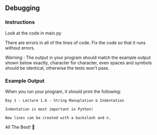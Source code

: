 ## Debugging

### Instructions

Look at the code in main.py 

There are errors in all of the lines of code. Fix the code so that it runs without errors.

*Warning* : The output in your program should match the example output shown below exactly, character for character, even spaces and symbols should be identical, otherwise the tests won't pass.

### Example Output

When you run your program, it should print the following:

`Day 1 - Lecture 1.6 - String Manuplation & Indentation`

`Indentation is most important in Python!`

`New lines can be created with a backslash and n.`

All The Best! 🤜

